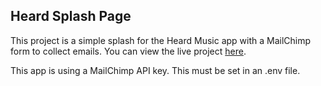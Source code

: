 ## Heard Splash Page

This project is a simple splash for the Heard Music app with a MailChimp form to collect emails. You can view the live project [here](https://heardmusic.app).

This app is using a MailChimp API key. This must be set in an .env file.